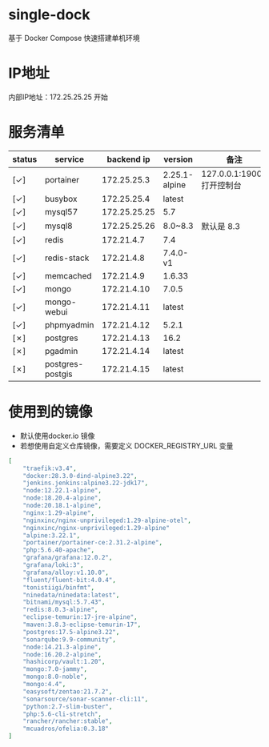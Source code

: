 # single-dock

基于 Docker Compose 快速搭建单机环境

# IP地址
内部IP地址：172.25.25.25 开始

# 服务清单

| status | service | backend ip | version | 备注 |
|---|---|---|---|---|
| [&check;] | portainer | 172.25.25.3 | 2.25.1-alpine | 127.0.0.1:19000 打开控制台 |
| [&check;] | busybox | 172.25.25.4 | latest | |
| [&check;] | mysql57 | 172.25.25.25 | 5.7 | |
| [&check;] | mysql8 | 172.25.25.26  | 8.0~8.3 | 默认是 8.3 |
| [&check;] | redis | 172.21.4.7 | 7.4 | |
| [&check;] | redis-stack | 172.21.4.8 | 7.4.0-v1 | |
| [&check;] | memcached | 172.21.4.9 | 1.6.33 | |
| [&check;] | mongo | 172.21.4.10 | 7.0.5 | |
| [&check;] | mongo-webui | 172.21.4.11 | latest | |
| [&check;] | phpmyadmin | 172.21.4.12 | 5.2.1 | |
| [&cross;] | postgres | 172.21.4.13 | 16.2 | |
| [&cross;] | pgadmin | 172.21.4.14 | latest | |
| [&cross;] | postgres-postgis | 172.21.4.15 | latest | |

# 使用到的镜像
- 默认使用docker.io 镜像
- 若想使用自定义仓库镜像，需要定义 DOCKER_REGISTRY_URL 变量

```json
[
    "traefik:v3.4",
    "docker:28.3.0-dind-alpine3.22",
    "jenkins.jenkins:alpine3.22-jdk17",
    "node:12.22.1-alpine",
    "node:18.20.4-alpine",
    "node:20.18.1-alpine",
    "nginx:1.29-alpine",
    "nginxinc/nginx-unprivileged:1.29-alpine-otel",
    "nginxinc/nginx-unprivileged:1.29-alpine"
    "alpine:3.22.1",
    "portainer/portainer-ce:2.31.2-alpine",
    "php:5.6.40-apache",
    "grafana/grafana:12.0.2",
    "grafana/loki:3",
    "grafana/alloy:v1.10.0",
    "fluent/fluent-bit:4.0.4",
    "tonistiigi/binfmt",
    "ninedata/ninedata:latest",
    "bitnami/mysql:5.7.43",
    "redis:8.0.3-alpine",
    "eclipse-temurin:17-jre-alpine",
    "maven:3.8.3-eclipse-temurin-17",
    "postgres:17.5-alpine3.22",
    "sonarqube:9.9-community",
    "node:14.21.3-alpine",
    "node:16.20.2-alpine",
    "hashicorp/vault:1.20",
    "mongo:7.0-jammy",
    "mongo:8.0-noble",
    "mongo:4.4",
    "easysoft/zentao:21.7.2",
    "sonarsource/sonar-scanner-cli:11",
    "python:2.7-slim-buster",
    "php:5.6-cli-stretch",
    "rancher/rancher:stable",
    "mcuadros/ofelia:0.3.18"
]
```
